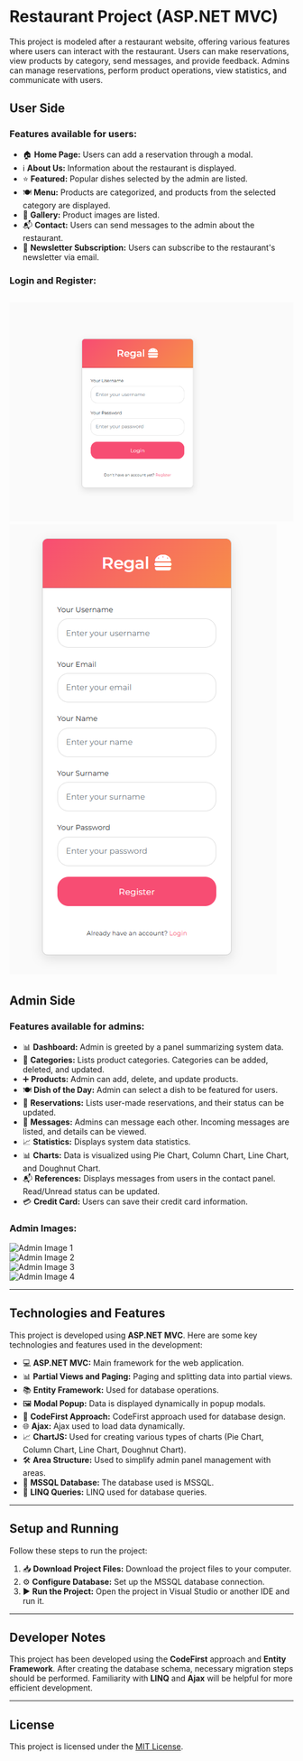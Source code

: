 # Restaurant Project (ASP.NET MVC)

This project is modeled after a restaurant website, offering various features where users can interact with the restaurant. Users can make reservations, view products by category, send messages, and provide feedback. Admins can manage reservations, perform product operations, view statistics, and communicate with users.

## User Side

### Features available for users:

- 🏠 **Home Page:** Users can add a reservation through a modal.
- ℹ️ **About Us:** Information about the restaurant is displayed.
- ⭐ **Featured:** Popular dishes selected by the admin are listed.
- 🍽️ **Menu:** Products are categorized, and products from the selected category are displayed.
- 📸 **Gallery:** Product images are listed.
- 📬 **Contact:** Users can send messages to the admin about the restaurant.
- 📨 **Newsletter Subscription:** Users can subscribe to the restaurant's newsletter via email.

### Login and Register:
![User Image 1](/Screenshot/img1.png)
![User Image 1](/Screenshot/img2.png) 
---

## Admin Side

### Features available for admins:

- 📊 **Dashboard:** Admin is greeted by a panel summarizing system data.
- 📂 **Categories:** Lists product categories. Categories can be added, deleted, and updated.
- ➕ **Products:** Admin can add, delete, and update products.
- 🍽️ **Dish of the Day:** Admin can select a dish to be featured for users.
- 📅 **Reservations:** Lists user-made reservations, and their status can be updated.
- 💬 **Messages:** Admins can message each other. Incoming messages are listed, and details can be viewed.
- 📈 **Statistics:** Displays system data statistics.
- 📊 **Charts:** Data is visualized using Pie Chart, Column Chart, Line Chart, and Doughnut Chart.
- 📬 **References:** Displays messages from users in the contact panel. Read/Unread status can be updated.
- 💳 **Credit Card:** Users can save their credit card information.

### Admin Images:
![Admin Image 1](path/to/image1.jpg)  
![Admin Image 2](path/to/image2.jpg)  
![Admin Image 3](path/to/image3.jpg)  
![Admin Image 4](path/to/image4.jpg)  

---

## Technologies and Features

This project is developed using **ASP.NET MVC**. Here are some key technologies and features used in the development:

- 💻 **ASP.NET MVC:** Main framework for the web application.
- 📊 **Partial Views and Paging:** Paging and splitting data into partial views.
- 📚 **Entity Framework:** Used for database operations.
- 🖼️ **Modal Popup:** Data is displayed dynamically in popup modals.
- 🔨 **CodeFirst Approach:** CodeFirst approach used for database design.
- 🌐 **Ajax:** Ajax used to load data dynamically.
- 📈 **ChartJS:** Used for creating various types of charts (Pie Chart, Column Chart, Line Chart, Doughnut Chart).
- 🛠️ **Area Structure:** Used to simplify admin panel management with areas.
- 💾 **MSSQL Database:** The database used is MSSQL.
- 📖 **LINQ Queries:** LINQ used for database queries.

---

## Setup and Running

Follow these steps to run the project:

1. 📥 **Download Project Files:** Download the project files to your computer.
2. ⚙️ **Configure Database:** Set up the MSSQL database connection.
3. ▶️ **Run the Project:** Open the project in Visual Studio or another IDE and run it.

---

## Developer Notes

This project has been developed using the **CodeFirst** approach and **Entity Framework**. After creating the database schema, necessary migration steps should be performed. Familiarity with **LINQ** and **Ajax** will be helpful for more efficient development.

---

## License

This project is licensed under the [MIT License](LICENSE).

